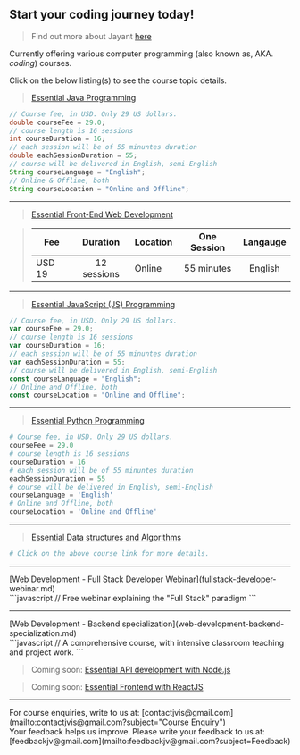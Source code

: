 ## Start your coding journey today!

> Find out more about Jayant [here](about-jayant.md)

Currently offering various computer programming (also known as, AKA. *coding*) courses.

Click on the below listing(s) to see the course topic details.
> [Essential Java Programming](essentialjava.md)<br/>
```java
// Course fee, in USD. Only 29 US dollars.
double courseFee = 29.0;
// course length is 16 sessions
int courseDuration = 16; 
// each session will be of 55 minuntes duration
double eachSessionDuration = 55;
// course will be delivered in English, semi-English
String courseLanguage = "English";
// Online & Offline, both
String courseLocation = "Online and Offline"; 
```
<hr>

> [Essential Front-End Web Development](essential-frontend-web.md)<br/>

>| Fee           |  Duration    |  Location     | One Session  | Langauge  |
>| ------------- |:------------:| ------------- |:------------:|:---------:|
>| USD 19        | 12 sessions  | Online        | 55 minutes   | English   |

<hr>

> [Essential JavaScript (JS) Programming](essential-javascript.md)<br/>
```javascript
// Course fee, in USD. Only 29 US dollars.
var courseFee = 29.0;
// course length is 16 sessions
var courseDuration = 16;
// each session will be of 55 minuntes duration
var eachSessionDuration = 55;
// course will be delivered in English, semi-English
const courseLanguage = "English";
// Online and Offline, both
const courseLocation = "Online and Offline"; 
```

<hr>

> [Essential Python Programming](essential-python.md)<br/>
```python
# Course fee, in USD. Only 29 US dollars.
courseFee = 29.0
# course length is 16 sessions
courseDuration = 16
# each session will be of 55 minuntes duration
eachSessionDuration = 55
# course will be delivered in English, semi-English
courseLanguage = 'English'
# Online and Offline, both
courseLocation = 'Online and Offline' 
```
<hr>

> [Essential Data structures and Algorithms](essential-datastructures-algorithms.md)<br/>
```python
# Click on the above course link for more details.
```
<hr>
[Web Development - Full Stack Developer Webinar](fullstack-developer-webinar.md)<br/>
```javascript
// Free webinar explaining the "Full Stack" paradigm
```

<hr>
[Web Development - Backend specialization](web-development-backend-specialization.md)<br/>
```javascript
// A comprehensive course, with intensive classroom teaching and project work.
```

> Coming soon: [Essential API development with Node.js]() 

> Coming soon: [Essential Frontend with ReactJS]() <br>


<hr>
For course enquiries, write to us at: [contactjvis@gmail.com](mailto:contactjvis@gmail.com?subject="Course Enquiry")<br>
Your feedback helps us improve. Please write your feedback to us at: [feedbackjv@gmail.com](mailto:feedbackjv@gmail.com?subject=Feedback)
